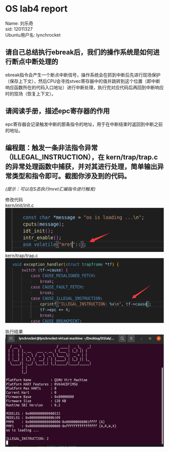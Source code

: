 # OS lab4 report
Name: 刘乐奇 \
sid: 12011327 \
Ubuntu用户名: lynchrocket

## 请自己总结执行ebreak后，我们的操作系统是如何进行断点中断处理的

ebreak指令会产生一个断点中断信号，操作系统会在抓到中断后先进行现场保护（保存上下文），然后CPU会寻找stvec寄存器中的值并跳转到这个位置（即中断响应函数所在的代码入口地址）进行中断处理，执行完对应代码后再回到中断响应时的现场（恢复上下文）。

## 请阅读手册，描述epc寄存器的作用

epc寄存器会记录触发中断的那条指令的地址，用于在中断结束时返回到中断之前的地址。

## 编程题：触发一条非法指令异常（ILLEGAL_INSTRUCTION），在 kern/trap/trap.c 的异常处理函数中捕获，并对其进行处理，简单输出异常类型和指令即可。截图你涉及到的代码。
*(提示：可以在S态执行mret汇编指令进行触发)*

修改代码 \
kern/init/init.c
![1](./pic/1.png)
kern/trap/trap.c
![2](./pic/2.png)

执行结果
![3](./pic/3.png)